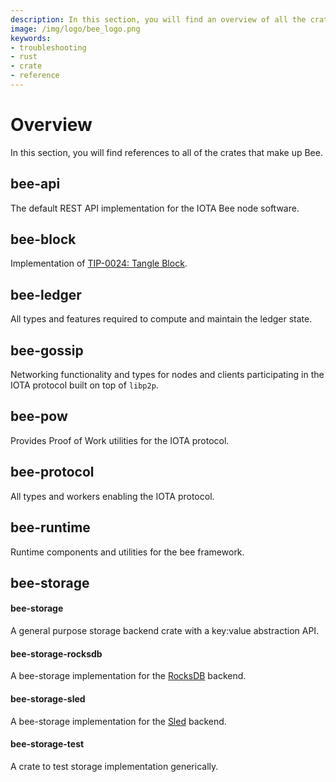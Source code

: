 ```yaml
---
description: In this section, you will find an overview of all the crates that make up Bee.
image: /img/logo/bee_logo.png
keywords:
- troubleshooting
- rust
- crate
- reference
---
```

# Overview

In this section, you will find references to all of the crates that make up Bee.  

## bee-api

The default REST API implementation for the IOTA Bee node software.

## bee-block

Implementation of [TIP-0024: Tangle Block](https://github.com/Wollac/protocol-rfcs/blob/tangle-message-data/tips/TIP-0024/tip-0024.md).

## bee-ledger

All types and features required to compute and maintain the ledger state.

## bee-gossip

Networking functionality and types for nodes and clients participating in the IOTA protocol built on top of `libp2p`.

## bee-pow

Provides Proof of Work utilities for the IOTA protocol.

## bee-protocol

All types and workers enabling the IOTA protocol.

## bee-runtime

Runtime components and utilities for the bee framework.

## bee-storage

#### bee-storage

A general purpose storage backend crate with a key:value abstraction API.

#### bee-storage-rocksdb

A bee-storage implementation for the [RocksDB](https://rocksdb.org/) backend.

#### bee-storage-sled

A bee-storage implementation for the [Sled](https://dbdb.io/db/sled) backend.


#### bee-storage-test

A crate to test storage implementation generically.
